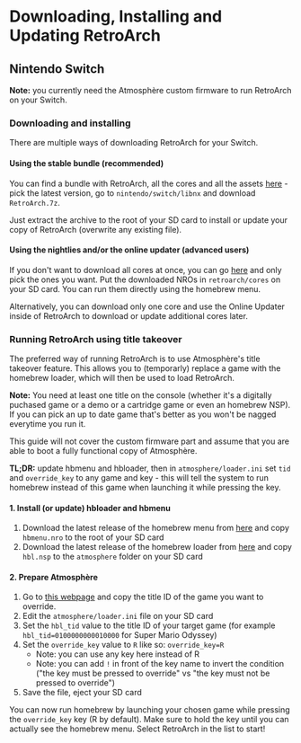 # Downloading, Installing and Updating RetroArch

## Nintendo Switch

**Note:** you currently need the Atmosphère custom firmware to run RetroArch on your Switch.

### Downloading and installing

There are multiple ways of downloading RetroArch for your Switch.

#### Using the stable bundle (recommended)

You can find a bundle with RetroArch, all the cores and all the assets [here](https://buildbot.libretro.com/stable/) - pick the latest version, go to `nintendo/switch/libnx` and download `RetroArch.7z`.

Just extract the archive to the root of your SD card to install or update your copy of RetroArch (overwrite any existing file).

#### Using the nightlies and/or the online updater (advanced users)

If you don't want to download all cores at once, you can go [here](https://buildbot.libretro.com/nightly/nintendo/switch/libnx/latest/) and only pick the ones you want. Put the downloaded NROs in `retroarch/cores` on your SD card. You can run them directly using the homebrew menu.

Alternatively, you can download only one core and use the Online Updater inside of RetroArch to download or update additional cores later.

### Running RetroArch using title takeover

The preferred way of running RetroArch is to use Atmosphère's title takeover feature. This allows you to (temporarly) replace a game with the homebrew loader, which will then be used to load RetroArch.

**Note:** You need at least one title on the console (whether it's a digitally puchased game or a demo or a cartridge game or even an homebrew NSP). If you can pick an up to date game that's better as you won't be nagged everytime you run it.

This guide will not cover the custom firmware part and assume that you are able to boot a fully functional copy of Atmosphère.

**TL;DR:** update hbmenu and hbloader, then in `atmosphere/loader.ini` set `tid` and `override_key` to any game and key - this will tell the system to run homebrew instead of this game when launching it while pressing the key.

#### 1. Install (or update) hbloader and hbmenu

1. Download the latest release of the homebrew menu from [here](https://github.com/switchbrew/nx-hbmenu/releases) and copy `hbmenu.nro` to the root of your SD card
2. Download the latest release of the homebrew loader from [here](https://github.com/switchbrew/nx-hbloader/releases) and copy `hbl.nsp` to the `atmosphere` folder on your SD card

#### 2. Prepare Atmosphère

1. Go to [this webpage](https://switchbrew.org/wiki/Title_list/Games) and copy the title ID of the game you want to override.
2. Edit the `atmosphere/loader.ini` file on your SD card
3. Set the `hbl_tid` value to the title ID of your target game (for example `hbl_tid=0100000000010000` for Super Mario Odyssey)
4. Set the `override_key` value to `R` like so: `override_key=R`
    * Note: you can use any key here instead of R
    * Note: you can add `!` in front of the key name to invert the condition ("the key must be pressed to override" vs "the key must not be pressed to override")
5. Save the file, eject your SD card

You can now run homebrew by launching your chosen game while pressing the `override_key` key (R by default). Make sure to hold the key until you can actually see the homebrew menu. Select RetroArch in the list to start!
